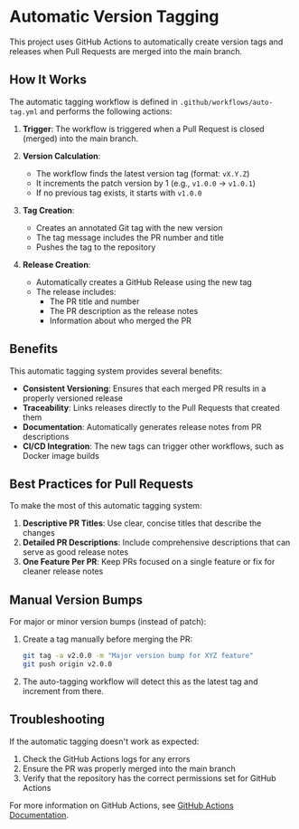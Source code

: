 # Automatic Version Tagging

This project uses GitHub Actions to automatically create version tags and releases when Pull Requests are merged into the main branch.

## How It Works

The automatic tagging workflow is defined in `.github/workflows/auto-tag.yml` and performs the following actions:

1. **Trigger**: The workflow is triggered when a Pull Request is closed (merged) into the main branch.

2. **Version Calculation**:

   - The workflow finds the latest version tag (format: `vX.Y.Z`)
   - It increments the patch version by 1 (e.g., `v1.0.0` → `v1.0.1`)
   - If no previous tag exists, it starts with `v1.0.0`

3. **Tag Creation**:

   - Creates an annotated Git tag with the new version
   - The tag message includes the PR number and title
   - Pushes the tag to the repository

4. **Release Creation**:
   - Automatically creates a GitHub Release using the new tag
   - The release includes:
     - The PR title and number
     - The PR description as the release notes
     - Information about who merged the PR

## Benefits

This automatic tagging system provides several benefits:

- **Consistent Versioning**: Ensures that each merged PR results in a properly versioned release
- **Traceability**: Links releases directly to the Pull Requests that created them
- **Documentation**: Automatically generates release notes from PR descriptions
- **CI/CD Integration**: The new tags can trigger other workflows, such as Docker image builds

## Best Practices for Pull Requests

To make the most of this automatic tagging system:

1. **Descriptive PR Titles**: Use clear, concise titles that describe the changes
2. **Detailed PR Descriptions**: Include comprehensive descriptions that can serve as good release notes
3. **One Feature Per PR**: Keep PRs focused on a single feature or fix for cleaner release notes

## Manual Version Bumps

For major or minor version bumps (instead of patch):

1. Create a tag manually before merging the PR:

   ```bash
   git tag -a v2.0.0 -m "Major version bump for XYZ feature"
   git push origin v2.0.0
   ```

2. The auto-tagging workflow will detect this as the latest tag and increment from there.

## Troubleshooting

If the automatic tagging doesn't work as expected:

1. Check the GitHub Actions logs for any errors
2. Ensure the PR was properly merged into the main branch
3. Verify that the repository has the correct permissions set for GitHub Actions

For more information on GitHub Actions, see [GitHub Actions Documentation](https://docs.github.com/en/actions).
